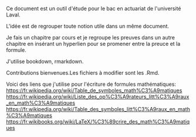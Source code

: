 Ce document est un outil d'étude pour le bac en actuariat de l'université Laval. 

L'idée est de regrouper toute notion utile dans un même document.

Je fais un chapitre par cours et je regroupe les preuves dans un autre chapitre en insérant un hyperlien pour se promener entre la preuce et la formule.

J'utilise bookdown, rmarkdown. 

Contributions bienvenues.Les fichiers à modifier sont les .Rmd. 

Voici des liens que j'utilise pour l'écriture de formules mathématiques:
https://fr.wikipedia.org/wiki/Table_de_symboles_math%C3%A9matiques
https://fr.wikipedia.org/wiki/Liste_des_op%C3%A9rateurs_litt%C3%A9raux_en_math%C3%A9matiques
https://fr.wikipedia.org/wiki/Table_des_symboles_litt%C3%A9raux_en_math%C3%A9matiques
https://fr.wikibooks.org/wiki/LaTeX/%C3%89crire_des_math%C3%A9matiques
